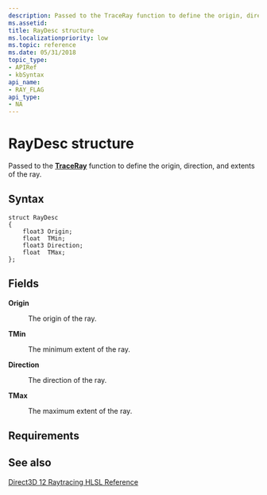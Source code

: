 ```yaml
---
description: Passed to the TraceRay function to define the origin, direction, and extents of the ray.
ms.assetid: 
title: RayDesc structure
ms.localizationpriority: low
ms.topic: reference
ms.date: 05/31/2018
topic_type: 
- APIRef
- kbSyntax
api_name: 
- RAY_FLAG
api_type: 
- NA
---
```


# RayDesc structure

Passed to the [**TraceRay**](traceray-function.md) function to define the origin, direction, and extents of the ray.

## Syntax


```
struct RayDesc
{
    float3 Origin;
    float  TMin;
    float3 Direction;
    float  TMax;
};

```



## Fields

<dl> <dt>

<span id="Origin"></span><span id="origin"></span>**Origin**
</dt> <dd>

The origin of the ray.

</dd> <dt>

<span id="TMin"></span><span id="tmin"></span>**TMin**
</dt> <dd>

The minimum extent of the ray.


</dd> <dt>

<span id="Direction"></span><span id="direction"></span>**Direction**
</dt> <dd>

The direction of the ray.


</dd> <dt>

<span id="TMax"></span><span id="tmax"></span>**TMax**
</dt> <dd>

The maximum extent of the ray.


</dd>

## Requirements



## See also

<dl> <dt>

[Direct3D 12 Raytracing HLSL Reference](direct3d-12-raytracing-hlsl-reference.md)
</dt> </dl>

 

 




